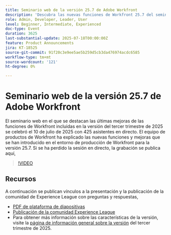 ```yaml
---
title: Seminario web de la versión 25.7 de Adobe Workfront
description: 'Descubra las nuevas funciones de Workfront 25.7 del seminario web de la versión del tercer trimestre de 2025: vea la grabación y explore las actualizaciones clave.'
role: Admin, Developer, Leader, User
level: Beginner, Intermediate, Experienced
doc-type: Event
duration: 3625
last-substantial-update: 2025-07-18T00:00:00Z
feature: Product Announcements
jira: KT-18525
source-git-commit: 91f20c3e9ee5ae5b259d5cb3da476974acdc6585
workflow-type: tm+mt
source-wordcount: '121'
ht-degree: 0%

---
```



# Seminario web de la versión 25.7 de Adobe Workfront

El seminario web en el que se destacan las últimas mejoras de las funciones de Workfront incluidas en la versión del tercer trimestre de 2025 se celebró el 10 de julio de 2025 con 425 asistentes en directo. El equipo de productos de Workfront ha explicado las nuevas funciones y mejoras que se han introducido en el entorno de producción de Workfront para la versión 25.7. Si se ha perdido la sesión en directo, la grabación se publica aquí,

>[!VIDEO](https://video.tv.adobe.com/v/3464843/?learn=on&enablevpops)

## Recursos

A continuación se publican vínculos a la presentación y la publicación de la comunidad de Experience League con preguntas y respuestas,

* [PDF de plataforma de diapositivas](https://workfront-experience.s3.us-west-2.amazonaws.com/Training/Guides/Customer+Success+at+Scale/0710125+-+Adobe+Workfront+Third+Quarter+Release+Webinar.pdf)
* [Publicación de la comunidad Experience League](https://experienceleaguecommunities.adobe.com/t5/workfront-discussions/event-follow-up-adobe-workfront-third-quarter-release-webinar/td-p/763800?profile.language=es)
* Para obtener más información sobre las características de la versión, visite la [página de información general sobre la versión](https://experienceleague.adobe.com/es/docs/workfront/using/product-announcements/product-releases/release-25-q3/25-q3-release-overview) del tercer trimestre de 2025.
